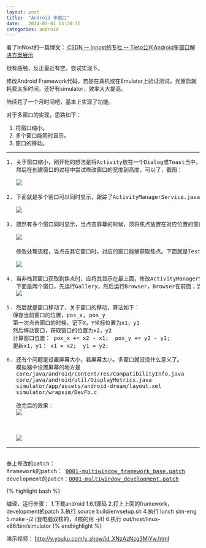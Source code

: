 ```yaml
---
layout: post
title:  "Android 多窗口"
date:   2014-05-01 15:20:15
categories: android
---
```


看了InNost的一篇博文：<a href="http://blog.csdn.net/innost/article/details/17324753"> CSDN -- Innost的专栏 -- Tieto公司Android多窗口解决方案展示 </a>

很有感触，反正最近有空，尝试实现下。

修改Android Framework代码，若是在真机或在Emulator上验证测试，光重启就耗费太多时间，还好有simulator，效率大大提高。

陆续花了一个月时间吧，基本上实现了功能。


对于多窗口的实现，思路如下：

1. 将窗口缩小。
2. 多个窗口能同时显示。
3. 窗口的移动。

--------------------------
<pre>
1. 关于窗口缩小，刚开始的想法是将Activity放在一个Dialog或Toast当中，后来逐步跟踪代码，感觉方案不可行。
   然后在创建窗口的过程中尝试修改窗口的宽度到高度，可以了，截图：
   
   <img src="http://fillzero.qiniudn.com/2014_10_08_android_try_small_window.jpg">

2. 下面就是多个窗口可以同时显示，跟踪了ActivityManagerService.java代码，发现所有的窗口都放在一个栈中，只有顶层的窗口才能显示，修改代码，可以显示多个窗口了：

   <img src="http://fillzero.qiniudn.com/2014_10_08_android_show_mulwindow.jpg">

3. 既然有多个窗口同时显示，当点击屏幕的时候，须将焦点放置在对应位置的窗口。而Android总是用最上面的窗口处理Touch Event，跟踪单击屏幕时，系统调用栈：

   <img src="http://fillzero.qiniudn.com/2014_10_08_android_findTargetWindow.jpg">
   
   修改处理流程，当点击其它窗口时，对应的窗口能够获取焦点。下面就是TestDialog的Activity在运行的情况下，可以移动Launcher的桌面时钟widget

   <img src="http://fillzero.qiniudn.com/2014_10_08_android_mulwindow_move.jpg">

4. 当非栈顶窗口获取到焦点时，应将其显示在最上面，修改ActivityManagerService.java
   下面是两个窗口，先运行Gallery，然后运行Browser，Browser在前面；当点击Gallery窗口时，将Gallery窗口显示在最前面
   <img src="http://fillzero.qiniudn.com/2014_10_08_window_switch.jpg">

5. 然后就是窗口移动了，关于窗口的移动，算法如下：
  保存当前窗口的位置，pos_x, pos_y
  第一次点击窗口的时候，记下X，Y坐标位置为x1，y1
  然后移动窗口，获取窗口的位置为x2，y2
  计算窗口位置： pox_x += x2 - x1;  pox_y += y2 - y1;
  更新x1，y1： x1 = x2;  y1 = y2;

6. 还有个问题是设置屏幕大小，若屏幕太小，多窗口就没没什么意义了。
   模拟器中设置屏幕的地方是
   core/java/android/content/res/CompatibilityInfo.java
   core/java/android/util/DisplayMetrics.java
   simulator/app/assets/android-dream/layout.xml
   simulator/wrapsim/DevFb.c 
   
   改完后的效果：
   <img src="http://fillzero.qiniudn.com/2014_10_08_all_0.jpg"><br><br><br>
   <img src="http://fillzero.qiniudn.com/2014_10_08_all_1.jpg">
</pre>

--------------------------------------------

<pre>

奉上修改的patch：
framework的patch： <a href="http://fillzero.qiniudn.com/2014_10_08_0001-multiwindow_framework_base.patch.txt">0001-multiwindow_framework_base.patch</a>
development的patch：<a href="http://fillzero.qiniudn.com/2014_10_08_0001-multiwindow_development.txt">0001-multiwindow_development.patch</a>
</pre>

{% highlight bash %}

编译，运行步骤：
1.下载android 1.6.1源码
2.打上上面的framework，development的patch
3.执行 source build/envsetup.sh
4.执行 lunch sim-eng
5.make -j2      (我电脑双核的，4核的用 -j4)
6.执行 out/host/linux-x86/bin/simulator 
{% endhighlight %}

演示视频： <a href="http://v.youku.com/v_show/id_XNzAzNzg3MjYw.html">http://v.youku.com/v_show/id_XNzAzNzg3MjYw.html</a>



